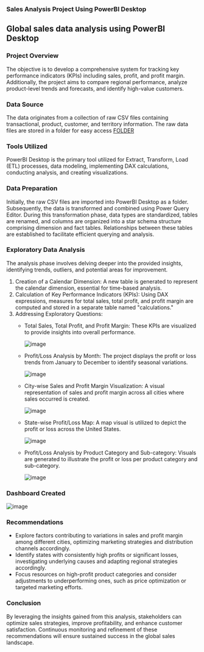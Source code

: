 ### Sales Analysis Project Using PowerBI Desktop

## Global sales data analysis using PowerBI Desktop

### Project Overview

The objective is to develop a comprehensive system for tracking key performance indicators (KPIs) including sales, profit, and profit margin. Additionally, the project aims to compare regional performance, analyze product-level trends and forecasts, and identify high-value customers.

### Data Source

The data originates from a collection of raw CSV files containing transactional, product, customer, and territory information. The raw data files are stored in a folder for easy access [FOLDER](https://github.com/mbakweich/Sales_Analysis_Project_Using_PowerBI/blob/2c7e919ce0980003434e5a2945004dde38b4ad36/PBI%20Dataset.zip)

### Tools Utilized

PowerBI Desktop is the primary tool utilized for Extract, Transform, Load (ETL) processes, data modeling, implementing DAX calculations, conducting analysis, and creating visualizations.

### Data Preparation

Initially, the raw CSV files are imported into PowerBI Desktop as a folder. Subsequently, the data is transformed and combined using Power Query Editor. During this transformation phase, data types are standardized, tables are renamed, and columns are organized into a star schema structure comprising dimension and fact tables. Relationships between these tables are established to facilitate efficient querying and analysis.

### Exploratory Data Analysis

The analysis phase involves delving deeper into the provided insights, identifying trends, outliers, and potential areas for improvement.

1. Creation of a Calendar Dimension: A new table is generated to represent the calendar dimension, essential for time-based analysis.
2. Calculation of Key Performance Indicators (KPIs): Using DAX expressions, measures for total sales, total profit, and profit margin are computed and stored in a separate table named "calculations."
3. Addressing Exploratory Questions:
   * Total Sales, Total Profit, and Profit Margin: These KPIs are visualized to provide insights into overall performance.
     
     ![image](https://github.com/mbakweich/Sales_Analysis_Project_Using_PowerBI/assets/147742980/5c196a76-bd1a-4066-afbf-cf684ca999cb)
     
   * Profit/Loss Analysis by Month: The project displays the profit or loss trends from January to December to identify seasonal variations.
     
     ![image](https://github.com/mbakweich/Sales_Analysis_Project_Using_PowerBI/assets/147742980/9e5202c2-07d1-4ea2-ace8-15674136d9d2)

   * City-wise Sales and Profit Margin Visualization: A visual representation of sales and profit margin across all cities where sales occurred is created.
   
     ![image](https://github.com/mbakweich/Sales_Analysis_Project_Using_PowerBI/assets/147742980/c4e32e5e-494b-49ef-97d8-edf2d4585eb1)

   * State-wise Profit/Loss Map: A map visual is utilized to depict the profit or loss across the United States.
   
     ![image](https://github.com/mbakweich/Sales_Analysis_Project_Using_PowerBI/assets/147742980/72c8a75e-d52c-44d4-a6b4-43cd21d2980b)

   * Profit/Loss Analysis by Product Category and Sub-category: Visuals are generated to illustrate the profit or loss per product category and sub-category.
   
     ![image](https://github.com/mbakweich/Sales_Analysis_Project_Using_PowerBI/assets/147742980/f03219f9-7c5f-468c-82d1-4056d494e5a8)


### Dashboard Created

![image](https://github.com/mbakweich/Sales_Analysis_Project_Using_PowerBI/assets/147742980/8dcdfb71-929d-4a57-8276-57cdddccadc8)


### Recommendations

- Explore factors contributing to variations in sales and profit margin among different cities, optimizing marketing strategies and distribution channels accordingly.
- Identify states with consistently high profits or significant losses, investigating underlying causes and adapting regional strategies accordingly.
- Focus resources on high-profit product categories and consider adjustments to underperforming ones, such as price optimization or targeted marketing efforts.

### Conclusion

By leveraging the insights gained from this analysis, stakeholders can optimize sales strategies, improve profitability, and enhance customer satisfaction. Continuous monitoring and refinement of these recommendations will ensure sustained success in the global sales landscape.
